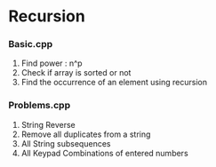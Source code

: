 # Recursion

### Basic.cpp
1) Find power : n^p
2) Check if array is sorted or not
3) Find the occurrence of an element using recursion

### Problems.cpp
1) String Reverse
2) Remove all duplicates from a string
3) All String subsequences
4) All Keypad Combinations of entered numbers